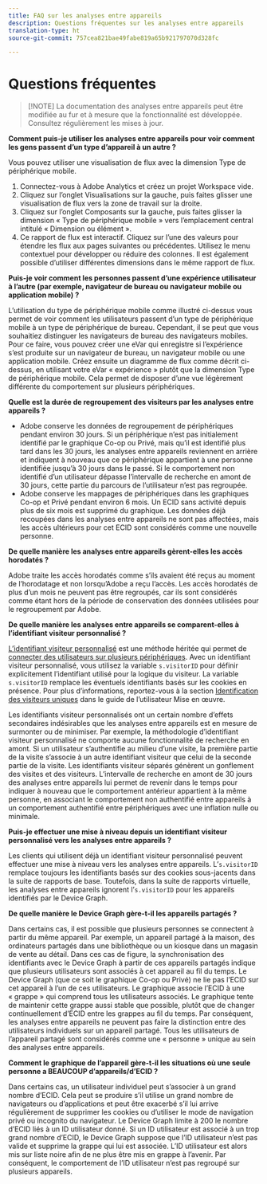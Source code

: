 ```yaml
---
title: FAQ sur les analyses entre appareils
description: Questions fréquentes sur les analyses entre appareils
translation-type: ht
source-git-commit: 757cea821bae49fabe819a65b921797070d328fc

---
```



# Questions fréquentes

> [!NOTE] La documentation des analyses entre appareils peut être modifiée au fur et à mesure que la fonctionnalité est développée. Consultez régulièrement les mises à jour.

**Comment puis-je utiliser les analyses entre appareils pour voir comment les gens passent d’un type d’appareil à un autre ?**

Vous pouvez utiliser une visualisation de flux avec la dimension Type de périphérique mobile.

1. Connectez-vous à Adobe Analytics et créez un projet Workspace vide.
2. Cliquez sur l’onglet Visualisations sur la gauche, puis faites glisser une visualisation de flux vers la zone de travail sur la droite.
3. Cliquez sur l’onglet Composants sur la gauche, puis faites glisser la dimension « Type de périphérique mobile » vers l’emplacement central intitulé « Dimension ou élément ».
4. Ce rapport de flux est interactif. Cliquez sur l’une des valeurs pour étendre les flux aux pages suivantes ou précédentes. Utilisez le menu contextuel pour développer ou réduire des colonnes. Il est également possible d’utiliser différentes dimensions dans le même rapport de flux.

**Puis-je voir comment les personnes passent d’une expérience utilisateur à l’autre (par exemple, navigateur de bureau ou navigateur mobile ou application mobile) ?**

L’utilisation du type de périphérique mobile comme illustré ci-dessus vous permet de voir comment les utilisateurs passent d’un type de périphérique mobile à un type de périphérique de bureau. Cependant, il se peut que vous souhaitiez distinguer les navigateurs de bureau des navigateurs mobiles. Pour ce faire, vous pouvez créer une eVar qui enregistre si l’expérience s’est produite sur un navigateur de bureau, un navigateur mobile ou une application mobile. Créez ensuite un diagramme de flux comme décrit ci-dessus, en utilisant votre eVar « expérience » plutôt que la dimension Type de périphérique mobile. Cela permet de disposer d’une vue légèrement différente du comportement sur plusieurs périphériques.

**Quelle est la durée de regroupement des visiteurs par les analyses entre appareils ?**

* Adobe conserve les données de regroupement de périphériques pendant environ 30 jours. Si un périphérique n’est pas initialement identifié par le graphique Co-op ou Privé, mais qu’il est identifié plus tard dans les 30 jours, les analyses entre appareils reviennent en arrière et indiquent à nouveau que ce périphérique appartient à une personne identifiée jusqu’à 30 jours dans le passé. Si le comportement non identifié d’un utilisateur dépasse l’intervalle de recherche en amont de 30 jours, cette partie du parcours de l’utilisateur n’est pas regroupée.
* Adobe conserve les mappages de périphériques dans les graphiques Co-op et Privé pendant environ 6 mois. Un ECID sans activité depuis plus de six mois est supprimé du graphique. Les données déjà recoupées dans les analyses entre appareils ne sont pas affectées, mais les accès ultérieurs pour cet ECID sont considérés comme une nouvelle personne.

**De quelle manière les analyses entre appareils gèrent-elles les accès horodatés ?**

Adobe traite les accès horodatés comme s’ils avaient été reçus au moment de l’horodatage et non lorsqu’Adobe a reçu l’accès. Les accès horodatés de plus d’un mois ne peuvent pas être regroupés, car ils sont considérés comme étant hors de la période de conservation des données utilisées pour le regroupement par Adobe.

**De quelle manière les analyses entre appareils se comparent-elles à l’identifiant visiteur personnalisé ?**

[L’identifiant visiteur personnalisé](/help/implement/js-implementation/c-unique-visitors/visid-custom.md) est une méthode héritée qui permet de [connecter des utilisateurs sur plusieurs périphériques](/help/implement/js-implementation/xdevice-visid/xdevice-connecting.md). Avec un identifiant visiteur personnalisé, vous utilisez la variable `s.visitorID` pour définir explicitement l’identifiant utilisé pour la logique du visiteur. La variable `s.visitorID` remplace les éventuels identifiants basés sur les cookies en présence. Pour plus d’informations, reportez-vous à la section [Identification des visiteurs uniques](/help/implement/js-implementation/c-unique-visitors/visid-overview.md) dans le guide de l’utilisateur Mise en œuvre.

Les identifiants visiteur personnalisés ont un certain nombre d’effets secondaires indésirables que les analyses entre appareils est en mesure de surmonter ou de minimiser. Par exemple, la méthodologie d’identifiant visiteur personnalisé ne comporte aucune fonctionnalité de recherche en amont. Si un utilisateur s’authentifie au milieu d’une visite, la première partie de la visite s’associe à un autre identifiant visiteur que celui de la seconde partie de la visite. Les identifiants visiteur séparés génèrent un gonflement des visites et des visiteurs. L’intervalle de recherche en amont de 30 jours des analyses entre appareils lui permet de revenir dans le temps pour indiquer à nouveau que le comportement antérieur appartient à la même personne, en associant le comportement non authentifié entre appareils à un comportement authentifié entre périphériques avec une inflation nulle ou minimale.

**Puis-je effectuer une mise à niveau depuis un identifiant visiteur personnalisé vers les analyses entre appareils ?**

Les clients qui utilisent déjà un identifiant visiteur personnalisé peuvent effectuer une mise à niveau vers les analyses entre appareils. L’`s.visitorID` remplace toujours les identifiants basés sur des cookies sous-jacents dans la suite de rapports de base. Toutefois, dans la suite de rapports virtuelle, les analyses entre appareils ignorent l’`s.visitorID` pour les appareils identifiés par le Device Graph.

**De quelle manière le Device Graph gère-t-il les appareils partagés ?**

Dans certains cas, il est possible que plusieurs personnes se connectent à partir du même appareil. Par exemple, un appareil partagé à la maison, des ordinateurs partagés dans une bibliothèque ou un kiosque dans un magasin de vente au détail. Dans ces cas de figure, la synchronisation des identifiants avec le Device Graph à partir de ces appareils partagés indique que plusieurs utilisateurs sont associés à cet appareil au fil du temps. Le Device Graph (que ce soit le graphique Co-op ou Privé) ne lie pas l’ECID sur cet appareil à l’un de ces utilisateurs. Le graphique associe l’ECID à une « grappe » qui comprend tous les utilisateurs associés. Le graphique tente de maintenir cette grappe aussi stable que possible, plutôt que de changer continuellement d’ECID entre les grappes au fil du temps. Par conséquent, les analyses entre appareils ne peuvent pas faire la distinction entre des utilisateurs individuels sur un appareil partagé. Tous les utilisateurs de l’appareil partagé sont considérés comme une « personne » unique au sein des analyses entre appareils.

**Comment le graphique de l’appareil gère-t-il les situations où une seule personne a BEAUCOUP d’appareils/d’ECID ?**

Dans certains cas, un utilisateur individuel peut s’associer à un grand nombre d’ECID. Cela peut se produire s’il utilise un grand nombre de navigateurs ou d’applications et peut être exacerbé s’il lui arrive régulièrement de supprimer les cookies ou d’utiliser le mode de navigation privé ou incognito du navigateur. Le Device Graph limite à 200 le nombre d’ECID liés à un ID utilisateur donné. Si un ID utilisateur est associé à un trop grand nombre d’ECID, le Device Graph suppose que l’ID utilisateur n’est pas valide et supprime la grappe qui lui est associée. L’ID utilisateur est alors mis sur liste noire afin de ne plus être mis en grappe à l’avenir. Par conséquent, le comportement de l’ID utilisateur n’est pas regroupé sur plusieurs appareils.
